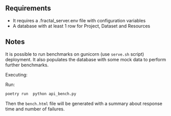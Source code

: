 ## Requirements

- It requires a .fractal_server.env file with configuration variables
- A database with at least 1 row for Project, Dataset and Resources

## Notes

It is possible to run benchmarks on gunicorn (use `serve.sh` script) deployment.
It also populates the database with some mock data to perform further benchmarks.

Executing:

Run:

```bash
poetry run  python api_bench.py
```

Then the `bench.html` file will be generated with a summary about response time and number of failures.
